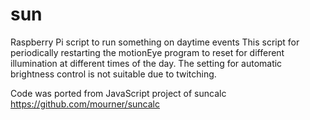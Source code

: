 # sun
Raspberry Pi script to run something on daytime events
This script for periodically restarting the motionEye program to reset for different illumination at different times of the day. 
The setting for automatic brightness control is not suitable due to twitching.

Code was ported from JavaScript project of suncalc https://github.com/mourner/suncalc
